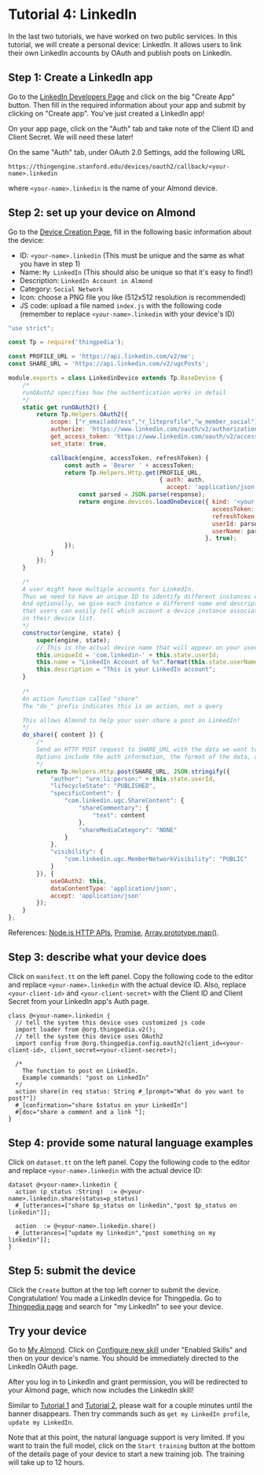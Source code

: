 # Tutorial 4: LinkedIn

In the last two tutorials, we have worked on two public services.
In this tutorial, we will create a personal device: LinkedIn.
It allows users to link their own LinkedIn accounts by OAuth and publish posts on LinkedIn.

## Step 1: Create a LinkedIn app

Go to the [LinkedIn Developers Page](https://www.linkedin.com/developers/) and click on the big "Create App" button. Then fill in the required information about your app and submit by clicking on "Create app". You've just created a LinkedIn app!

On your app page, click on the "Auth" tab and take note of the Client ID and Client Secret. We will need these later!

On the same "Auth" tab, under OAuth 2.0 Settings, add the following URL

`https://thingengine.stanford.edu/devices/oauth2/callback/<your-name>.linkedin`

where `<your-name>.linkedin` is the name of your Almond device.

## Step 2: set up your device on Almond
Go to the [Device Creation Page](/thingpedia/upload/create), fill in the following basic information 
about the device:

- ID: `<your-name>.linkedin` (This must be unique and the same as what you have in step 1)
- Name: `My LinkedIn` (This should also be unique so that it's easy to find!)
- Description: `LinkedIn Account in Almond`
- Category: `Social Network`
- Icon: choose a PNG file you like (512x512 resolution is recommended)
- JS code: upload a file named `index.js` with the following code (remember to replace `<your-name>.linkedin` with your device's ID)
```javascript
"use strict";

const Tp = require('thingpedia');

const PROFILE_URL = 'https://api.linkedin.com/v2/me';
const SHARE_URL = 'https://api.linkedin.com/v2/ugcPosts';

module.exports = class LinkedinDevice extends Tp.BaseDevice {
    /*
    runOAuth2 specifies how the authentication works in detail 
    */
    static get runOAuth2() {
        return Tp.Helpers.OAuth2({
            scope: ["r_emailaddress","r_liteprofile","w_member_social"],
            authorize: 'https://www.linkedin.com/oauth/v2/authorization',
            get_access_token: 'https://www.linkedin.com/oauth/v2/accessToken',
            set_state: true,

            callback(engine, accessToken, refreshToken) {
                const auth = 'Bearer ' + accessToken;
                return Tp.Helpers.Http.get(PROFILE_URL,
                                           { auth: auth,
                                             accept: 'application/json' }).then((response) => {
                    const parsed = JSON.parse(response);
                    return engine.devices.loadOneDevice({ kind: '<your-name>.linkedin',
                                                          accessToken: accessToken,
                                                          refreshToken: refreshToken,
                                                          userId: parsed.id,
                                                          userName: parsed.formattedName
                                                        }, true);
                });
            }
        });
    }

    /* 
    A user might have multiple accounts for LinkedIn.
    Thus we need to have an unique ID to identify different instances of the class.
    And optionally, we give each instance a different name and description, so
    that users can easily tell which account a device instance associates with 
    in their device list. 
    */
    constructor(engine, state) {
        super(engine, state);
        // This is the actual device name that will appear on your user's Almond
        this.uniqueId = 'com.linkedin-' + this.state.userId;
        this.name = "LinkedIn Account of %s".format(this.state.userName);
        this.description = "This is your LinkedIn account";
    }
    
    /*
    An action function called "share"
    The "do_" prefix indicates this is an action, not a query

    This allows Almond to help your user share a post on LinkedIn!
    */
    do_share({ content }) {
        /* 
        Send an HTTP POST request to SHARE_URL with the data we want to post.
        Options include the auth information, the format of the data, and the expected output type 
        */
        return Tp.Helpers.Http.post(SHARE_URL, JSON.stringify({
            "author": "urn:li:person:" + this.state.userId,
            "lifecycleState": "PUBLISHED",
            "specificContent": {
                "com.linkedin.ugc.ShareContent": {
                    "shareCommentary": {
                        "text": content
                    },
                    "shareMediaCategory": "NONE"
                }
            },
            "visibility": {
                "com.linkedin.ugc.MemberNetworkVisibility": "PUBLIC"
            }
        }), {
            useOAuth2: this,
            dataContentType: 'application/json',
            accept: 'application/json'
        });
    }
};
```
References: 
[Node.js HTTP APIs](https://nodejs.org/api/http.html), 
[Promise](https://developer.mozilla.org/en-US/docs/Web/JavaScript/Reference/Global_Objects/Promise),
[Array.prototype.map()](https://developer.mozilla.org/en-US/docs/Web/JavaScript/Reference/Global_Objects/Array/map).

## Step 3: describe what your device does
Click on `manifest.tt` on the left panel. 
Copy the following code to the editor and replace `<your-name>.linkedin` with the 
actual device ID. Also, replace `<your-client-id>` and `<your-client-secret>` with the Client ID and Client Secret from your LinkedIn app's Auth page.
```tt
class @<your-name>.linkedin {
  // tell the system this device uses customized js code
  import loader from @org.thingpedia.v2();
  // tell the system this device uses OAuth2
  import config from @org.thingpedia.config.oauth2(client_id=<your-client-id>, client_secret=<your-client-secret>);

  /* 
    The function to post on LinkedIn.
    Example commands: "post on LinkedIn"
  */
  action share(in req status: String #_[prompt="What do you want to post?"])
  #_[confirmation="share $status on your LinkedIn"]
  #[doc="share a comment and a link "];
}
```

## Step 4: provide some natural language examples
Click on `dataset.tt` on the left panel. 
Copy the following code to the editor and replace `<your-name>.linkedin` with the 
actual device ID:
```tt
dataset @<your-name>.linkedin {
  action (p_status :String)  := @<your-name>.linkedin.share(status=p_status)
  #_[utterances=["share $p_status on linkedin","post $p_status on linkedin"]];

  action  := @<your-name>.linkedin.share()
  #_[utterances=["update my linkedin","post something on my linkedin"]];
}
```

## Step 5: submit the device
Click the `Create` button at the top left corner to submit the device. 
Congratulation! You made a LinkedIn device for Thingpedia. 
Go to [Thingpedia page](/thingpedia) and search for "my LinkedIn" to see your device.

## Try your device
Go to [My Almond](/me). 
Click on [Configure new skill](/me/devices/create) under "Enabled Skills" and then on your device's name. 
You should be immediately directed to the LinkedIn OAuth page.

After you log in to LinkedIn and grant permission, you will be redirected to your
Almond page, which now includes the LinkedIn skill!

Similar to [Tutorial 1](/doc/thingpedia-tutorial-nyt.md) and [Tutorial 2](/doc/thingpedia-tutorial-cat.md),
please wait for a couple minutes until the banner disappears.
Then try commands such as `get my LinkedIn profile`, `update my LinkedIn`. 

Note that at this point, the natural language support is very limited. 
If you want to train the full model, click on the `Start training` button at the bottom 
of the details page of your device to start a new training job. The training will take up to 12 hours.   
